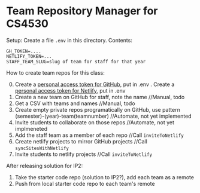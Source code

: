 # Team Repository Manager for CS4530

Setup:
Create a file `.env` in this directory. Contents:

```
GH_TOKEN=....
NETLIFY_TOKEN=...
STAFF_TEAM_SLUG=slug of team for staff for that year
```

How to create team repos for this class:

0. Create a [personal access token for GitHub](https://github.com/settings/tokens), put in .env . Create a [personal access token for Netlify](https://app.netlify.com/user/applications), put in .env
1. Create a new team on GitHub for staff, note the name //Manual, todo
2. Get a CSV with teams and names //Manual, todo
3. Create empty private repos programatically on GitHub, use pattern (semester)-(year)-team(teamnumber) //Automate, not yet implemented
4. Invite students to collaborate on those repos //Automate, not yet implmeneted
5. Add the staff team as a member of each repo //Call `inviteToNetlify`
6. Create netlify projects to mirror GitHub projects //Call `syncSitesWithNetlify`
7. Invite students to netlify projects //Call `inviteToNetlify`

After releasing solution for IP2:
1. Take the starter code repo (solution to IP2?), add each team as a remote
2. Push from local starter code repo to each team's remote
